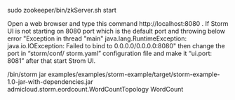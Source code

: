 sudo zookeeper/bin/zkServer.sh start

Open a web browser and type this command http://localhost:8080 . If Storm UI is not starting on 8080 port which is the default port and throwing below error "Exception in thread "main" java.lang.RuntimeException: java.io.IOException: Failed to bind to 0.0.0.0/0.0.0.0:8080" then change the port in “storm/conf/ storm.yaml” configuration file and make it “ui.port: 8081” after that start Strom UI. 


/bin/storm jar examples/examples/storm-example/target/storm-example-1.0-jar-with-dependencies.jar admicloud.storm.eordcount.WordCountTopology WordCount
